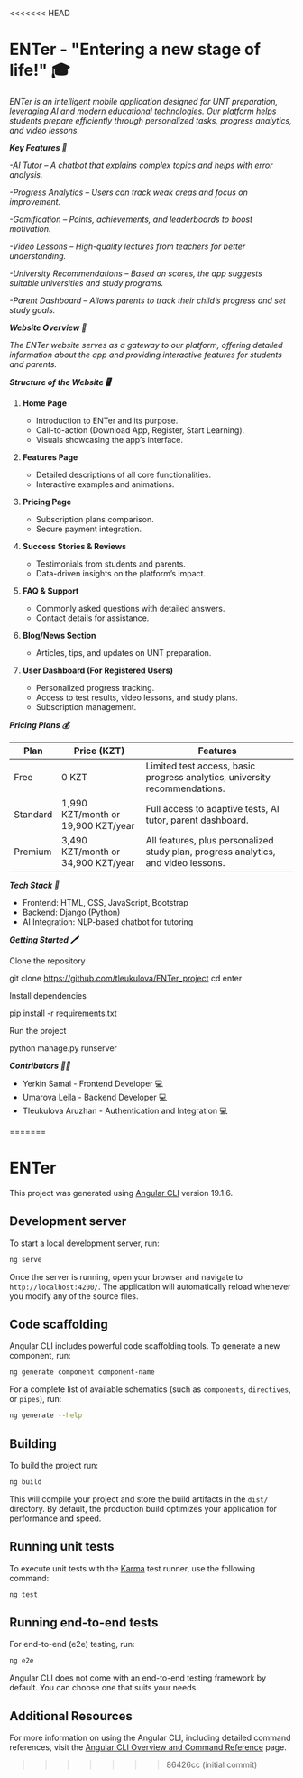 <<<<<<< HEAD
# ENTer - "Entering a new stage of life!" 🎓

*ENTer is an intelligent mobile application designed for UNT preparation, leveraging AI and modern educational technologies. Our platform helps students prepare efficiently through personalized tasks, progress analytics, and video lessons.*

***Key Features 🚀***
 
*-AI Tutor – A chatbot that explains complex topics and helps with error analysis.*

*-Progress Analytics – Users can track weak areas and focus on improvement.*  

*-Gamification – Points, achievements, and leaderboards to boost motivation.*   

*-Video Lessons – High-quality lectures from teachers for better understanding.* 

*-University Recommendations – Based on scores, the app suggests suitable universities and study programs.*

*-Parent Dashboard – Allows parents to track their child’s progress and set study goals.*      

***Website Overview 🌟***

*The ENTer website serves as a gateway to our platform, offering detailed information about the app and providing interactive features for students and parents.*

***Structure of the Website 🖥️***

1. **Home Page**  
   - Introduction to ENTer and its purpose.  
   - Call-to-action (Download App, Register, Start Learning).  
   - Visuals showcasing the app’s interface.  

2. **Features Page**  
   - Detailed descriptions of all core functionalities.  
   - Interactive examples and animations.  

3. **Pricing Page**  
   - Subscription plans comparison.  
   - Secure payment integration.  

4. **Success Stories & Reviews**  
   - Testimonials from students and parents.  
   - Data-driven insights on the platform’s impact.  

5. **FAQ & Support**  
   - Commonly asked questions with detailed answers.  
   - Contact details for assistance.  

6. **Blog/News Section**  
   - Articles, tips, and updates on UNT preparation.  

7. **User Dashboard (For Registered Users)**  
   - Personalized progress tracking.  
   - Access to test results, video lessons, and study plans.  
   - Subscription management.  

***Pricing Plans 💰***

| Plan      | Price (KZT) | Features |
|-----------|------------|--------------------------------------------------------------|
| Free | 0 KZT     | Limited test access, basic progress analytics, university recommendations. |
| Standard | 1,990 KZT/month or 19,900 KZT/year | Full access to adaptive tests, AI tutor, parent dashboard. |
| Premium | 3,490 KZT/month or 34,900 KZT/year | All features, plus personalized study plan, progress analytics, and video lessons. |

***Tech Stack 📖***

- Frontend: HTML, CSS, JavaScript, Bootstrap  
- Backend: Django (Python)  
- AI Integration: NLP-based chatbot for tutoring    

***Getting Started 🖊️***

Clone the repository

git clone https://github.com/tleukulova/ENTer_project
cd enter

Install dependencies

pip install -r requirements.txt

Run the project

python manage.py runserver

***Contributors 👩‍🎓***

- Yerkin Samal - Frontend Developer 💻
- Umarova Leila - Backend Developer 💻
- Tleukulova Aruzhan - Authentication and Integration 💻


=======
# ENTer

This project was generated using [Angular CLI](https://github.com/angular/angular-cli) version 19.1.6.

## Development server

To start a local development server, run:

```bash
ng serve
```

Once the server is running, open your browser and navigate to `http://localhost:4200/`. The application will automatically reload whenever you modify any of the source files.

## Code scaffolding

Angular CLI includes powerful code scaffolding tools. To generate a new component, run:

```bash
ng generate component component-name
```

For a complete list of available schematics (such as `components`, `directives`, or `pipes`), run:

```bash
ng generate --help
```

## Building

To build the project run:

```bash
ng build
```

This will compile your project and store the build artifacts in the `dist/` directory. By default, the production build optimizes your application for performance and speed.

## Running unit tests

To execute unit tests with the [Karma](https://karma-runner.github.io) test runner, use the following command:

```bash
ng test
```

## Running end-to-end tests

For end-to-end (e2e) testing, run:

```bash
ng e2e
```

Angular CLI does not come with an end-to-end testing framework by default. You can choose one that suits your needs.

## Additional Resources

For more information on using the Angular CLI, including detailed command references, visit the [Angular CLI Overview and Command Reference](https://angular.dev/tools/cli) page.
>>>>>>> 86426cc (initial commit)
